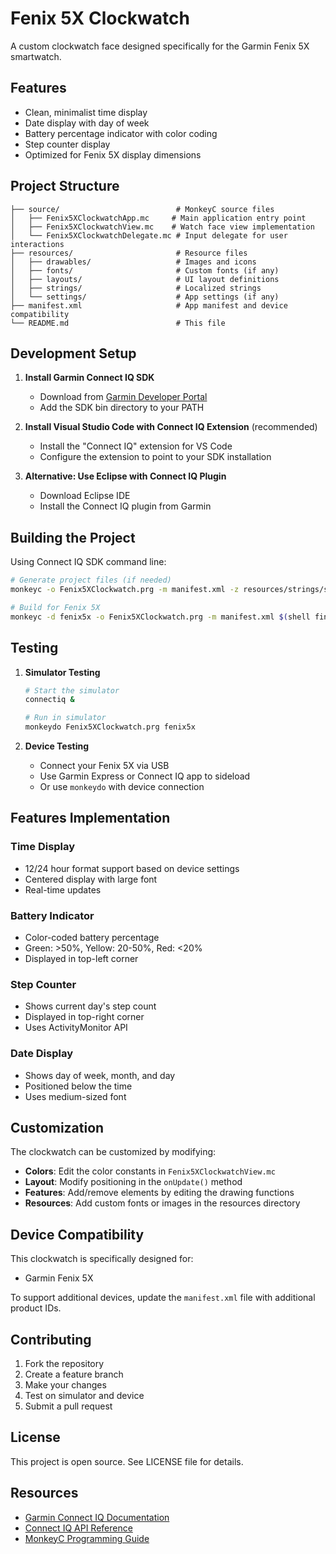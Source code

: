 # Fenix 5X Clockwatch

A custom clockwatch face designed specifically for the Garmin Fenix 5X smartwatch.

## Features

- Clean, minimalist time display
- Date display with day of week
- Battery percentage indicator with color coding
- Step counter display
- Optimized for Fenix 5X display dimensions

## Project Structure

```
├── source/                          # MonkeyC source files
│   ├── Fenix5XClockwatchApp.mc     # Main application entry point
│   ├── Fenix5XClockwatchView.mc    # Watch face view implementation  
│   └── Fenix5XClockwatchDelegate.mc # Input delegate for user interactions
├── resources/                       # Resource files
│   ├── drawables/                   # Images and icons
│   ├── fonts/                       # Custom fonts (if any)
│   ├── layouts/                     # UI layout definitions
│   ├── strings/                     # Localized strings
│   └── settings/                    # App settings (if any)
├── manifest.xml                     # App manifest and device compatibility
└── README.md                        # This file
```

## Development Setup

1. **Install Garmin Connect IQ SDK**
   - Download from [Garmin Developer Portal](https://developer.garmin.com/connect-iq/)
   - Add the SDK bin directory to your PATH

2. **Install Visual Studio Code with Connect IQ Extension** (recommended)
   - Install the "Connect IQ" extension for VS Code
   - Configure the extension to point to your SDK installation

3. **Alternative: Use Eclipse with Connect IQ Plugin**
   - Download Eclipse IDE
   - Install the Connect IQ plugin from Garmin

## Building the Project

Using Connect IQ SDK command line:

```bash
# Generate project files (if needed)
monkeyc -o Fenix5XClockwatch.prg -m manifest.xml -z resources/strings/strings.xml -z resources/drawables/drawables.xml source/*.mc

# Build for Fenix 5X
monkeyc -d fenix5x -o Fenix5XClockwatch.prg -m manifest.xml $(shell find . -name "*.mc") -z $(shell find resources -name "*.xml")
```

## Testing

1. **Simulator Testing**
   ```bash
   # Start the simulator
   connectiq &
   
   # Run in simulator
   monkeydo Fenix5XClockwatch.prg fenix5x
   ```

2. **Device Testing**
   - Connect your Fenix 5X via USB
   - Use Garmin Express or Connect IQ app to sideload
   - Or use `monkeydo` with device connection

## Features Implementation

### Time Display
- 12/24 hour format support based on device settings
- Centered display with large font
- Real-time updates

### Battery Indicator
- Color-coded battery percentage
- Green: >50%, Yellow: 20-50%, Red: <20%
- Displayed in top-left corner

### Step Counter
- Shows current day's step count
- Displayed in top-right corner
- Uses ActivityMonitor API

### Date Display
- Shows day of week, month, and day
- Positioned below the time
- Uses medium-sized font

## Customization

The clockwatch can be customized by modifying:

- **Colors**: Edit the color constants in `Fenix5XClockwatchView.mc`
- **Layout**: Modify positioning in the `onUpdate()` method
- **Features**: Add/remove elements by editing the drawing functions
- **Resources**: Add custom fonts or images in the resources directory

## Device Compatibility

This clockwatch is specifically designed for:
- Garmin Fenix 5X

To support additional devices, update the `manifest.xml` file with additional product IDs.

## Contributing

1. Fork the repository
2. Create a feature branch
3. Make your changes
4. Test on simulator and device
5. Submit a pull request

## License

This project is open source. See LICENSE file for details.

## Resources

- [Garmin Connect IQ Documentation](https://developer.garmin.com/connect-iq/)
- [Connect IQ API Reference](https://developer.garmin.com/connect-iq/api-docs/)
- [MonkeyC Programming Guide](https://developer.garmin.com/connect-iq/programmers-guide/)